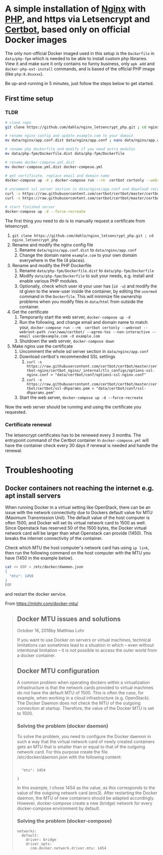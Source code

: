# A simple installation of [Nginx](https://hub.docker.com/_/nginx) with [PHP](https://hub.docker.com/_/php), and https via Letsencrypt and [Certbot](https://hub.docker.com/r/certbot/certbot/), based only on official Docker images
The only non-official Docker imaged used in this setup is the `Dockerfile` in `data/php-fpm` which is needed to be able to install custom php libraries. View it and make sure it only contains no funny business, only `apk add` and `docker-php-ext-install` commands, and is based of the official PHP image (like `php:8.0xxxxx`).

Be up-and-running in 5 minutes, just follow the steps below to get started. 

## First time setup

### TLDR
```bash
# clone repo
git clone https://github.com/dahlo/nginx_letsencrypt_php.git ; cd nginx_letsencrypt_php

# rename nginx config and update example.com to your domain
mv data/nginx/app.conf.dist data/nginx/app.conf ; nano data/nginx/app.conf

# rename php dockerfile and modify if you need extra modules
mv data/php-fpm/Dockerfile.dist data/php-fpm/Dockerfile

# rename docker-compose.yml.dist
mv docker-compose.yml.dist docker-compose.yml

# get certificate, replace email and domain name
docker-compose up -d ; docker-compose run --rm  certbot certonly --webroot --webroot-path /var/www/certbot/ --agree-tos --non-interactive --email user@example.com -d example.com ; docker-compose down
 
# uncomment ssl server section in data/nginx/app.conf and download recommended ssl settings from certbot
curl -s https://raw.githubusercontent.com/certbot/certbot/master/certbot-nginx/certbot_nginx/_internal/tls_configs/options-ssl-nginx.conf > "data/certbot/conf/options-ssl-nginx.conf"
curl -s https://raw.githubusercontent.com/certbot/certbot/master/certbot/certbot/ssl-dhparams.pem > "data/certbot/conf/ssl-dhparams.pem"

# start finished server
docker-compose up -d --force-recreate
```

The first thing you need to do is to manually request a certificate from letsencrypt.

1. `git clone https://github.com/dahlo/nginx_letsencrypt_php.git ; cd nginx_letsencrypt_php`
1. Rename and modify the nginx config file
   1. Rename `data/nginx/app.conf.dist` to `data/nginx/app.conf`
   1. Change the domain name `example.com` to your own domain everywhere in the file (4 places).
1. Rename and modify the PHP Dockerfile
   1. Rename `data/php-fpm/Dockerfile.dist` to `data/php-fpm/Dockerfile`
   1. Modify `data/php-fpm/Dockerfile` to suit your needs, e.g. install and enable various PHP modules.
   1. Optionally, check which user id your user has (`id -u`) and modify the id given to the www-user inside the container, by editing the `usermod` command in the `Dockerfile`. This will minimize file ownership problems when you modify files in `data/html` from outside the container.
1. Get the certificate
   1. Temporarily start the web server, `docker-compose up -d`
   1. Run the following, and change email and domain name to match your, `docker-compose run --rm  certbot certonly --webroot --webroot-path /var/www/certbot/ --agree-tos --non-interactive --email user@example.com -d example.com` 
   1. Shutdown the web server, `docker-compose down`
1. Make nginx use the certificate
   1. Uncomment the whole ssl server section in `data/nginx/app.conf`
   1. Download certbot's recommended SSL settings
      1. `curl -s https://raw.githubusercontent.com/certbot/certbot/master/certbot-nginx/certbot_nginx/_internal/tls_configs/options-ssl-nginx.conf > "data/certbot/conf/options-ssl-nginx.conf"`  
      1. `curl -s https://raw.githubusercontent.com/certbot/certbot/master/certbot/certbot/ssl-dhparams.pem > "data/certbot/conf/ssl-dhparams.pem"`
   1. Start the web server, `docker-compose up -d --force-recreate`

Now the web server should be running and using the certificate you requested.

### Certificate renewal
The letsencrypt certificates has to be renewed every 3 months. The entrypoint command of the Certbot container in `docker-compose.yml` will have the container check every 30 days if renewal is needed and handle the renewal.

# Troubleshooting
## Docker containers not reaching the internet e.g. apt install servers

When running Docker in a virtual setting like OpenStack, there can be an issue with the network connectivity due to Dockers default value for MTU (Maximum Transmission Unit). The default value of the host computer is often 1500, and Docker will set its virtual network card to 1500 as well. Since Openstack has reserved 50 of the 1500 bytes, the Docker virtual network card will be larger than what Openstack can provide (1450). This breaks the internet connectivity of the container.

Check which MTU the host computer's network card has using `ip link`, then run the following command on the host computer with the MTU you have (1450 in the example below).

```bash
cat << EOF > /etc/docker/daemon.json
{
  "mtu": 1450
}
EOF
```

and restart the docker service.

From https://mlohr.com/docker-mtu/

> ## Docker MTU issues and solutions
> 
> October 16, 2018by Matthias Lohr
> 
> If you want to use Docker on servers or virtual machines, technical limitations can sometimes lead to a situation in which – even without intentional limitation – it is not possible to access the outer world from a docker container.
> 
> 
> 
> ## Docker MTU configuration
> 
> A common problem when operating dockers within a virtualization infrastructure is that the network cards provided to virtual machines do not have the default MTU of 1500. This is often the case, for example, when working in a cloud infrastructure (e.g. OpenStack). The Docker Daemon does not check the MTU of the outgoing connection at startup. Therefore, the value of the Docker MTU is set to 1500.
> 
> ### Solving the problem (docker daemon)
> 
> To solve the problem, you need to configure the Docker daemon in such a way that the virtual network card of newly created containers gets an MTU that is smaller than or equal to that of the outgoing network card. For this purpose create the file /etc/docker/daemon.json with the following content:
> 
> ```{
> 
>   "mtu": 1454
> 
> }
> ```
> In this example, I chose 1454 as the value, as this corresponds to the value of the outgoing network card (ens3). After restarting the Docker daemon, the MTU of new containers should be adapted accordingly. However, docker-compose create a new (bridge) network for every docker-compose environment by default.
> 
> ### Solving the problem (docker-compose)
> 
> ```
> networks:                                
>   default:                               
>     driver: bridge                       
>     driver_opts:                         
>       com.docker.network.driver.mtu: 1454
> ```
